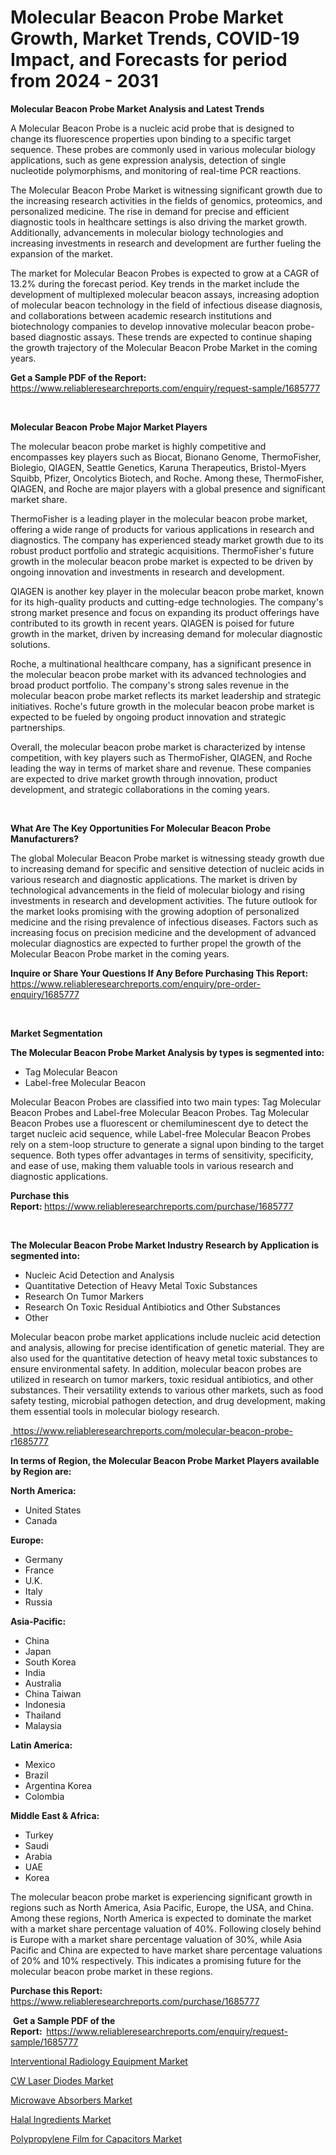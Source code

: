 <p><h1>Molecular Beacon Probe Market Growth, Market Trends, COVID-19 Impact, and Forecasts for period from 2024 - 2031</h1></p><p><strong>Molecular Beacon Probe Market Analysis and Latest Trends</strong></p>
<p><p>A Molecular Beacon Probe is a nucleic acid probe that is designed to change its fluorescence properties upon binding to a specific target sequence. These probes are commonly used in various molecular biology applications, such as gene expression analysis, detection of single nucleotide polymorphisms, and monitoring of real-time PCR reactions.</p><p>The Molecular Beacon Probe Market is witnessing significant growth due to the increasing research activities in the fields of genomics, proteomics, and personalized medicine. The rise in demand for precise and efficient diagnostic tools in healthcare settings is also driving the market growth. Additionally, advancements in molecular biology technologies and increasing investments in research and development are further fueling the expansion of the market.</p><p>The market for Molecular Beacon Probes is expected to grow at a CAGR of 13.2% during the forecast period. Key trends in the market include the development of multiplexed molecular beacon assays, increasing adoption of molecular beacon technology in the field of infectious disease diagnosis, and collaborations between academic research institutions and biotechnology companies to develop innovative molecular beacon probe-based diagnostic assays. These trends are expected to continue shaping the growth trajectory of the Molecular Beacon Probe Market in the coming years.</p></p>
<p><strong>Get a Sample PDF of the Report:&nbsp;</strong> <a href="https://www.reliableresearchreports.com/enquiry/request-sample/1685777">https://www.reliableresearchreports.com/enquiry/request-sample/1685777</a></p>
<p>&nbsp;</p>
<p><strong>Molecular Beacon Probe Major Market Players</strong></p>
<p><p>The molecular beacon probe market is highly competitive and encompasses key players such as Biocat, Bionano Genome, ThermoFisher, Biolegio, QIAGEN, Seattle Genetics, Karuna Therapeutics, Bristol-Myers Squibb, Pfizer, Oncolytics Biotech, and Roche. Among these, ThermoFisher, QIAGEN, and Roche are major players with a global presence and significant market share.</p><p>ThermoFisher is a leading player in the molecular beacon probe market, offering a wide range of products for various applications in research and diagnostics. The company has experienced steady market growth due to its robust product portfolio and strategic acquisitions. ThermoFisher's future growth in the molecular beacon probe market is expected to be driven by ongoing innovation and investments in research and development.</p><p>QIAGEN is another key player in the molecular beacon probe market, known for its high-quality products and cutting-edge technologies. The company's strong market presence and focus on expanding its product offerings have contributed to its growth in recent years. QIAGEN is poised for future growth in the market, driven by increasing demand for molecular diagnostic solutions.</p><p>Roche, a multinational healthcare company, has a significant presence in the molecular beacon probe market with its advanced technologies and broad product portfolio. The company's strong sales revenue in the molecular beacon probe market reflects its market leadership and strategic initiatives. Roche's future growth in the molecular beacon probe market is expected to be fueled by ongoing product innovation and strategic partnerships.</p><p>Overall, the molecular beacon probe market is characterized by intense competition, with key players such as ThermoFisher, QIAGEN, and Roche leading the way in terms of market share and revenue. These companies are expected to drive market growth through innovation, product development, and strategic collaborations in the coming years.</p></p>
<p>&nbsp;</p>
<p><strong>What Are The Key Opportunities For Molecular Beacon Probe Manufacturers?</strong></p>
<p><p>The global Molecular Beacon Probe market is witnessing steady growth due to increasing demand for specific and sensitive detection of nucleic acids in various research and diagnostic applications. The market is driven by technological advancements in the field of molecular biology and rising investments in research and development activities. The future outlook for the market looks promising with the growing adoption of personalized medicine and the rising prevalence of infectious diseases. Factors such as increasing focus on precision medicine and the development of advanced molecular diagnostics are expected to further propel the growth of the Molecular Beacon Probe market in the coming years.</p></p>
<p><strong>Inquire or Share Your Questions If Any Before Purchasing This Report:</strong> <a href="https://www.reliableresearchreports.com/enquiry/pre-order-enquiry/1685777">https://www.reliableresearchreports.com/enquiry/pre-order-enquiry/1685777</a></p>
<p>&nbsp;</p>
<p><strong>Market Segmentation</strong></p>
<p><strong>The Molecular Beacon Probe Market Analysis by types is segmented into:</strong></p>
<p><ul><li>Tag Molecular Beacon</li><li>Label-free Molecular Beacon</li></ul></p>
<p><p>Molecular Beacon Probes are classified into two main types: Tag Molecular Beacon Probes and Label-free Molecular Beacon Probes. Tag Molecular Beacon Probes use a fluorescent or chemiluminescent dye to detect the target nucleic acid sequence, while Label-free Molecular Beacon Probes rely on a stem-loop structure to generate a signal upon binding to the target sequence. Both types offer advantages in terms of sensitivity, specificity, and ease of use, making them valuable tools in various research and diagnostic applications.</p></p>
<p><strong>Purchase this Report:&nbsp;</strong><a href="https://www.reliableresearchreports.com/purchase/1685777">https://www.reliableresearchreports.com/purchase/1685777</a></p>
<p>&nbsp;</p>
<p><strong>The Molecular Beacon Probe Market Industry Research by Application is segmented into:</strong></p>
<p><ul><li>Nucleic Acid Detection and Analysis</li><li>Quantitative Detection of Heavy Metal Toxic Substances</li><li>Research On Tumor Markers</li><li>Research On Toxic Residual Antibiotics and Other Substances</li><li>Other</li></ul></p>
<p><p>Molecular beacon probe market applications include nucleic acid detection and analysis, allowing for precise identification of genetic material. They are also used for the quantitative detection of heavy metal toxic substances to ensure environmental safety. In addition, molecular beacon probes are utilized in research on tumor markers, toxic residual antibiotics, and other substances. Their versatility extends to various other markets, such as food safety testing, microbial pathogen detection, and drug development, making them essential tools in molecular biology research.</p></p>
<p><a href="https://www.reliableresearchreports.com/molecular-beacon-probe-r1685777">&nbsp;https://www.reliableresearchreports.com/molecular-beacon-probe-r1685777</a></p>
<p><strong>In terms of Region, the Molecular Beacon Probe Market Players available by Region are:</strong></p>
<p>
    <p> <strong> North America: </strong>
        <ul>
            <li>United States</li>
            <li>Canada</li>
        </ul>
        </p> 
    <p> <strong> Europe: </strong>
        <ul>
            <li>Germany</li>
            <li>France</li>
            <li>U.K.</li>
            <li>Italy</li>
            <li>Russia</li>
        </ul>
        </p> 
    <p> <strong> Asia-Pacific: </strong>
        <ul>
            <li>China</li>
            <li>Japan</li>
            <li>South Korea</li>
            <li>India</li>
            <li>Australia</li>
            <li>China Taiwan</li>
            <li>Indonesia</li>
            <li>Thailand</li>
            <li>Malaysia</li>
        </ul>
        </p> 
    <p> <strong> Latin America: </strong>
        <ul>
            <li>Mexico</li>
            <li>Brazil</li>
            <li>Argentina Korea</li>
            <li>Colombia</li>
        </ul>
        </p> 
    <p> <strong> Middle East & Africa: </strong>
        <ul>
            <li>Turkey</li>
            <li>Saudi</li>
            <li>Arabia</li>
            <li>UAE</li>
            <li>Korea</li>
        </ul>
    </p>
    </p>
<p><p>The molecular beacon probe market is experiencing significant growth in regions such as North America, Asia Pacific, Europe, the USA, and China. Among these regions, North America is expected to dominate the market with a market share percentage valuation of 40%. Following closely behind is Europe with a market share percentage valuation of 30%, while Asia Pacific and China are expected to have market share percentage valuations of 20% and 10% respectively. This indicates a promising future for the molecular beacon probe market in these regions.</p></p>
<p><strong>Purchase this Report: </strong><a href="https://www.reliableresearchreports.com/purchase/1685777">https://www.reliableresearchreports.com/purchase/1685777</a></p>
<p>&nbsp;<strong>Get a Sample PDF of the Report:&nbsp;&nbsp;</strong><a href="https://www.reliableresearchreports.com/enquiry/request-sample/1685777">https://www.reliableresearchreports.com/enquiry/request-sample/1685777</a></p>
<p><strong></strong></p>
<p><p><a href="https://github.com/edaunhshhs/Market-Research-Report-List-1/blob/main/interventional-radiology-equipment-market.md">Interventional Radiology Equipment Market</a></p><p><a href="https://medium.com/@marisolking2023/cw-laser-diodes-market-research-report-market-forecast-and-growth-prospects-with-a-steady-cagr-of-2404d49df7f5">CW Laser Diodes Market</a></p><p><a href="https://medium.com/@tyhd5df/microwave-absorbers-market-size-growth-and-industry-analysis-by-market-segmentation-and-regional-f2c4121f1a72">Microwave Absorbers Market</a></p><p><a href="https://www.linkedin.com/pulse/halal-ingredients-market-size-share-analysis-growth-trends-7f5le?trackingId=VW8Q%2BlxTSbGdXPxP5wFMrg%3D%3D">Halal Ingredients Market</a></p><p><a href="https://www.linkedin.com/pulse/polypropylene-film-capacitors-market-global-regional-analysis-lcgre?trackingId=Y2vJUrjGTwGXun7J0oPGtw%3D%3D">Polypropylene Film for Capacitors Market</a></p></p>
